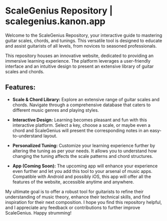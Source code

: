 # **ScaleGenius Repository** | scalegenius.kanon.app

Welcome to the ScaleGenius Repository, your interactive guide to mastering guitar scales, chords, and tunings. This versatile tool is designed to educate and assist guitarists of all levels, from novices to seasoned professionals.

This repository houses an innovative website, dedicated to providing an immersive learning experience. The platform leverages a user-friendly interface and an intuitive design to present an extensive library of guitar scales and chords.

## Features:

- **Scale & Chord Library:** Explore an extensive range of guitar scales and chords. Navigate through a comprehensive database that caters to different music genres and playing styles.

- **Interactive Design:** Learning becomes pleasant and fun with this interactive platform. Select a key, choose a scale, or maybe even a chord and ScaleGenius will present the corresponding notes in an easy-to-understand layout.

- **Personalized Tuning:** Customize your learning experience further by altering the tuning as per your needs. It allows you to understand how changing the tuning affects the scale patterns and chord structures.

- **App (Coming Soon):** The upcoming app will enhance your experience even further and let you add this tool to your arsenal of music apps. Compatible with Android and possibly iOS, this app will offer all the features of the website, accessible anytime and anywhere.

My ultimate goal is to offer a robust tool for guitarists to refine their understanding of music theory, enhance their technical skills, and find inspiration for their next composition. I hope you find this repository helpful, and I appreciate any feedback or contributions to further improve ScaleGenius. Happy strumming!
